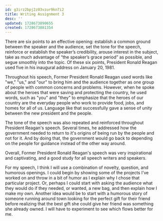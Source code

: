 ```yaml
---
id: g3irz2bpj2z03vzur9kn7i2
title: Writing Assignment 3
desc: ''
updated: 1728673890655
created: 1728673881354
---
```

There are six points to an effective opening: establish a common ground between the speaker and the audience, set the tone for the speech, reinforce or establish the speaker’s credibility, arouse interest in the subject, take as much advantage of “the speaker’s grace period” as possible, and segue smoothly into the topic. Of these six points, President Ronald Reagan used five in his inaugural address on January 20, 1981.

Throughout his speech, Former President Ronald Reagan used words like "we," "us," and "our" to bring him and the audience together as one group of people with common concerns and problems. However, when he spoke about the heroes that were saving and protecting the country, he used words, such as "you" and "they" to emphasize that the heroes of our country are the everyday people who work to provide food, jobs, and homes for all of us. Language like that successfully gave a sense of unity between the new president and the people.

The tone of the speech was also repeated and reinforced throughout President Reagan's speech. Several times, he addressed how the government needed to return to it's origins of being run by the people and not for it. And by doing that, the government would go back to depending on the people for guidance instead of the other way around.

Overall, Former President Ronald Reagan's speech was very inspirational and captivating, and a good study for all speech writers and speakers.

For my speech, I think I will use a combination of novelty, question, and humorous openings. I could begin by showing some of the projects I've worked on and throw in a bit of humor as I explain why I chose that particular project. Or, perhaps I could start with asking the audience what they would do if they needed, or wanted, a new bag, and then explain how I make my own. Another idea would be to start with a humorous story of someone running around town looking for the perfect gift for their friend before realizing that the best gift she could give her friend was something she already owned. I will have to experiment to see which flows better for me.
